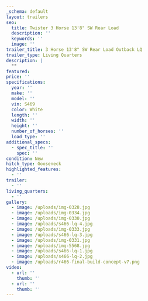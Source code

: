 ```yaml
---
_schema: default
layout: trailers
seo:
  title: Twister 3 Horse 13'8" SW Rear Load
  description: ''
  keywords: ''
  image: ''
trailer_title: 3 Horse 13'8" SW Rear Load Outback LQ
trailer_type: Living Quarters
description: |
  ""
featured:
price: ''
specifications:
  year: ''
  make: ''
  model: ''
  vin: S469
  color: White
  length: ''
  width: ''
  height: ''
  number_of_horses: ''
  load_type: ''
additional_specs:
  - spec_title: ''
    spec: ''
condition: New
hitch_type: Gooseneck
highlighted_features:
  - ''
trailer:
  - ''
living_quarters:
  - ''
gallery:
  - image: /uploads/img-0328.jpg
  - image: /uploads/img-0334.jpg
  - image: /uploads/img-0330.jpg
  - image: /uploads/s466-lq-4.jpg
  - image: /uploads/img-0333.jpg
  - image: /uploads/s466-lq-3.jpg
  - image: /uploads/img-0331.jpg
  - image: /uploads/img-5568.jpg
  - image: /uploads/s466-lq-1.jpg
  - image: /uploads/s466-lq-2.jpg
  - image: /uploads/r466-final-build-concept-v7.png
video:
  - url: ''
    thumb: ''
  - url: ''
    thumb: ''
---
```

